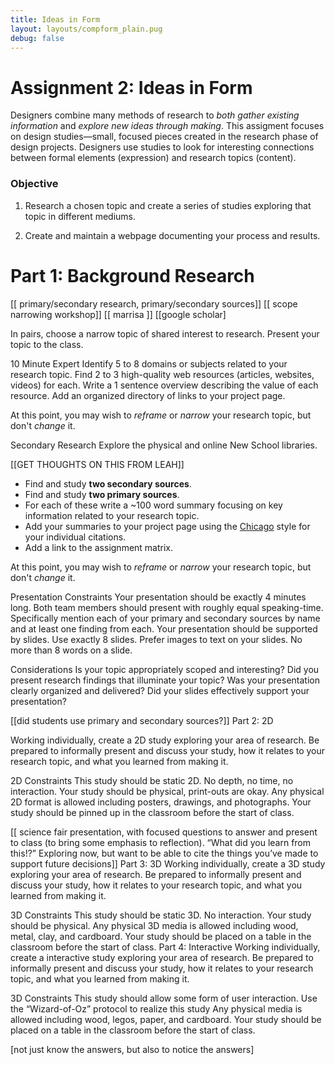 ```yaml
---
title: Ideas in Form
layout: layouts/compform_plain.pug
debug: false
---
```


# Assignment 2: Ideas in Form

Designers combine many methods of research to *both gather existing information* and *explore new ideas through making*. This assigment focuses on design studies—small, focused pieces created in the research phase of design projects. Designers use studies to look for interesting connections between formal elements (expression) and research topics (content).

### Objective

1. Research a chosen topic and create a series of studies exploring that topic in different mediums.

2. Create and maintain a webpage documenting your process and results.

# Part 1: Background Research

[[ primary/secondary research, primary/secondary sources]]
[[ scope narrowing workshop]]
[[ marrisa ]]
[[google scholar]

In pairs, choose a narrow topic of shared interest to research. Present your topic to the class.

10 Minute Expert
Identify 5 to 8 domains or subjects related to your research topic.
Find 2 to 3 high-quality web resources (articles, websites, videos) for each.
Write a 1 sentence overview describing the value of each resource.
Add an organized directory of links to your project page.

At this point, you may wish to *reframe* or *narrow* your research topic, but don't *change* it.

Secondary Research
Explore the physical and online New School libraries.

[[GET THOUGHTS ON THIS FROM LEAH]]
- Find and study **two secondary sources**.
- Find and study **two primary sources**.
- For each of these write a ~100 word summary focusing on key information related to your research topic.
- Add your summaries to your project page using the [Chicago](https://writing.wisc.edu/Handbook/DocChicago.html) style for your individual citations.
- Add a link to the assignment matrix.

At this point, you may wish to *reframe* or *narrow* your research topic, but don't *change* it.


Presentation Constraints
Your presentation should be exactly 4 minutes long.
Both team members should present with roughly equal speaking-time.
Specifically mention each of your primary and secondary sources by name and at least one finding from each.
Your presentation should be supported by slides.
Use exactly 8 slides.
Prefer images to text on your slides.
No more than 8 words on a slide.

Considerations
Is your topic appropriately scoped and interesting?
Did you present research findings that illuminate your topic?
Was your presentation clearly organized and delivered?
Did your slides effectively support your presentation?


[[did students use primary and secondary sources?]]
Part 2: 2D

Working individually, create a 2D study exploring your area of research. Be prepared to informally present and discuss your study, how it relates to your research topic, and what you learned from making it.

2D Constraints
This study should be static 2D. No depth, no time, no interaction.
Your study should be physical, print-outs are okay.
Any physical 2D format is allowed including posters, drawings, and photographs.
Your study should be pinned up in the classroom before the start of class.

[[ science fair presentation, with focused questions to answer and present to class (to bring some emphasis to reflection). “What did you learn from this!?” Exploring now, but want to be able to cite the things you’ve made to support future decisions]]
Part 3: 3D
Working individually, create a 3D study exploring your area of research.  Be prepared to informally present and discuss your study, how it relates to your research topic, and what you learned from making it.

3D Constraints
This study should be static 3D. No interaction.
Your study should be physical.
Any physical 3D media is allowed including wood, metal, clay, and cardboard.
Your study should be placed on a table in the classroom before the start of class.
Part 4: Interactive
Working individually, create a interactive study exploring your area of research.  Be prepared to informally present and discuss your study, how it relates to your research topic, and what you learned from making it.

3D Constraints
This study should allow some form of user interaction.
Use the “Wizard-of-Oz” protocol to realize this study
Any physical media is allowed including wood, legos, paper, and cardboard.
Your study should be placed on a table in the classroom before the start of class.









[not just know the answers, but also to notice the answers]
